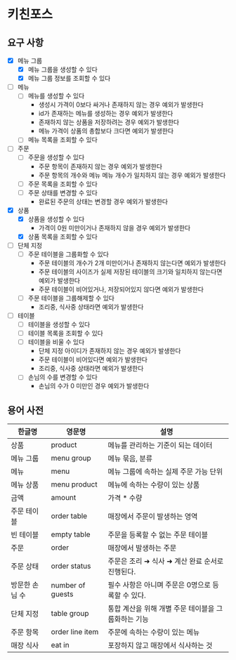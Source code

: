 # 키친포스

## 요구 사항

- [x] 메뉴 그룹
  - [x] 메뉴 그룹을 생성할 수 있다
  - [x] 메뉴 그룹 정보를 조회할 수 있다
- [ ] 메뉴
  - [ ] 메뉴를 생성할 수 있다
    - 생성시 가격이 0보다 싸거나 존재하지 않는 경우 예외가 발생한다 
    - id가 존재하는 메뉴를 생성하는 경우 예외가 발생한다
    - 존재하지 않는 상품을 저장하려는 경우 예외가 발생한다
    - 메뉴 가격이 상품의 총합보다 크다면 예외가 발생한다
  - [ ] 메뉴 목록을 조회할 수 있다
- [ ] 주문
  - [ ] 주문을 생성할 수 있다
    - 주문 항목이 존재하지 않는 경우 예외가 발생한다
    - 주문 항목의 개수와 메뉴 메뉴 개수가 일치하지 않는 경우 예외가 발생한다
  - [ ] 주문 목록을 조회할 수 있다
  - [ ] 주문 상태를 변경할 수 있다
    - 완료된 주문의 상태는 변경할 경우 예외가 발생한다
- [x] 상품
  - [x] 상품을 생성할 수 있다
    - 가격이 0원 미만이거나 존재하지 않을 경우 예외가 발생한다
  - [x] 상품 목록을 조회할 수 있다
- [ ] 단체 지정
  - [ ] 주문 테이블을 그룹화할 수 있다
    - 주문 테이블의 개수가 2개 미만이거나 존재하지 않는다면 예외가 발생한다
    - 주문 테이블의 사이즈가 실제 저장된 테이블의 크기와 일치하지 않는다면 예외가 발생한다
    - 주문 테이블이 비어있거나, 저장되어있지 않다면 예외가 발생한다
  - [ ] 주문 테이블을 그룹해제할 수 있다
    - 조리중, 식사중 상태라면 예외가 발생한다
- [ ] 테이블
  - [ ] 테이블을 생성할 수 있다
  - [ ] 테이블 목록을 조회할 수 있다
  - [ ] 테이블을 비울 수 있다
    - 단체 지정 아이디가 존재하지 않는 경우 예외가 발생한다
    - 주문 테이블이 비어있다면 예외가 발생한다
    - 조리중, 식사중 상태라면 예외가 발생한다
  - [ ] 손님의 수를 변경할 수 있다
    - 손님의 수가 0 미만인 경우 예외가 발생한다


## 용어 사전

| 한글명 | 영문명 | 설명 |
| --- | --- | --- |
| 상품 | product | 메뉴를 관리하는 기준이 되는 데이터 |
| 메뉴 그룹 | menu group | 메뉴 묶음, 분류 |
| 메뉴 | menu | 메뉴 그룹에 속하는 실제 주문 가능 단위 |
| 메뉴 상품 | menu product | 메뉴에 속하는 수량이 있는 상품 |
| 금액 | amount | 가격 * 수량 |
| 주문 테이블 | order table | 매장에서 주문이 발생하는 영역 |
| 빈 테이블 | empty table | 주문을 등록할 수 없는 주문 테이블 |
| 주문 | order | 매장에서 발생하는 주문 |
| 주문 상태 | order status | 주문은 조리 ➜ 식사 ➜ 계산 완료 순서로 진행된다. |
| 방문한 손님 수 | number of guests | 필수 사항은 아니며 주문은 0명으로 등록할 수 있다. |
| 단체 지정 | table group | 통합 계산을 위해 개별 주문 테이블을 그룹화하는 기능 |
| 주문 항목 | order line item | 주문에 속하는 수량이 있는 메뉴 |
| 매장 식사 | eat in | 포장하지 않고 매장에서 식사하는 것 |
